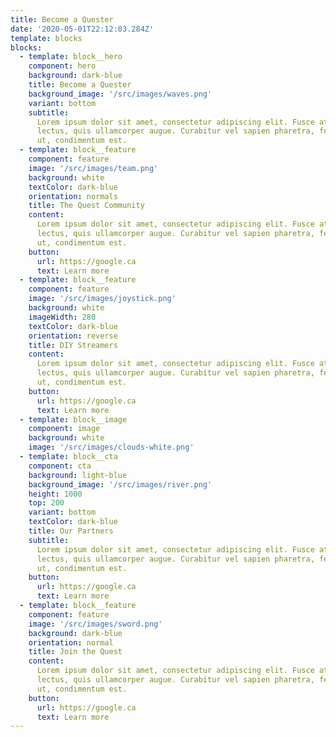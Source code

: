 ```yaml
---
title: Become a Quester
date: '2020-05-01T22:12:03.284Z'
template: blocks
blocks:
  - template: block__hero
    component: hero
    background: dark-blue
    title: Become a Quester
    background_image: '/src/images/waves.png'
    variant: bottom
    subtitle:
      Lorem ipsum dolor sit amet, consectetur adipiscing elit. Fusce at vehicula
      lectus, quis ullamcorper augue. Curabitur vel sapien pharetra, fermentum elit
      ut, condimentum est.
  - template: block__feature
    component: feature
    image: '/src/images/team.png'
    background: white
    textColor: dark-blue
    orientation: normals
    title: The Quest Community
    content:
      Lorem ipsum dolor sit amet, consectetur adipiscing elit. Fusce at vehicula
      lectus, quis ullamcorper augue. Curabitur vel sapien pharetra, fermentum elit
      ut, condimentum est.
    button:
      url: https://google.ca
      text: Learn more
  - template: block__feature
    component: feature
    image: '/src/images/joystick.png'
    background: white
    imageWidth: 280
    textColor: dark-blue
    orientation: reverse
    title: DIY Streamers
    content:
      Lorem ipsum dolor sit amet, consectetur adipiscing elit. Fusce at vehicula
      lectus, quis ullamcorper augue. Curabitur vel sapien pharetra, fermentum elit
      ut, condimentum est.
    button:
      url: https://google.ca
      text: Learn more
  - template: block__image
    component: image
    background: white
    image: '/src/images/clouds-white.png'
  - template: block__cta
    component: cta
    background: light-blue
    background_image: '/src/images/river.png'
    height: 1000
    top: 200
    variant: bottom
    textColor: dark-blue
    title: Our Partners
    subtitle:
      Lorem ipsum dolor sit amet, consectetur adipiscing elit. Fusce at vehicula
      lectus, quis ullamcorper augue. Curabitur vel sapien pharetra, fermentum elit
      ut, condimentum est.
    button:
      url: https://google.ca
      text: Learn more
  - template: block__feature
    component: feature
    image: '/src/images/sword.png'
    background: dark-blue
    orientation: normal
    title: Join the Quest
    content:
      Lorem ipsum dolor sit amet, consectetur adipiscing elit. Fusce at vehicula
      lectus, quis ullamcorper augue. Curabitur vel sapien pharetra, fermentum elit
      ut, condimentum est.
    button:
      url: https://google.ca
      text: Learn more
---
```

